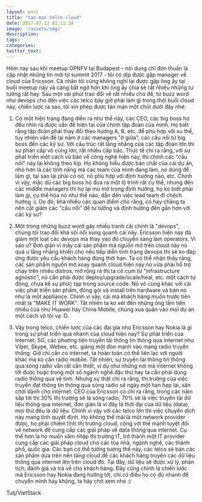 ```yaml
---
layout: post
title: "tan-man-telco-cloud"
date: 2017-07-13 01:11:18
image: '/assets/img/'
description:
tags:
categories:
twitter_text:
---
```


Hôm nay sau khi meetup OPNFV tại Budapest - nội dung chỉ đơn thuần là cập nhật những tin mới từ summit 2017 - tôi có dịp được gặp manager về cloud của Ericsson. Cá nhân tôi cũng không nghĩ lại được gặp ông ấy tại buổi meetup này và càng bất ngờ hơn khi ông ấy chia sẻ rất nhiều những tư tưởng rất hay. Sau một vài phút trao đổi về rất nhiều chủ đề, từ buzz word như devops cho đến việc các telco bây giờ phải làm gì trong thời buổi cloud này, chiến lược ra sao, tôi xin phép được tản mạn một chút dưới đây nhé:

1. Có một hiện trạng đang diễn ra như thế này, các CEO, các big boss họ đều nhìn ra được vấn đề hiện tại của chính tập đoàn của mình. Họ biết rằng tập đoàn phải thay đổi theo hướng A, B, etc. để phù hợp với xu thế, tuy nhiên vấn đề lại nằm ở các managers "ở giữa", các cầu nối từ big boss đến các kỹ sư. Với cấu trúc rất lằng nhằng của các tập đoàn lớn thì sự phân cấp vô cùng lớn, rất nhiều cấp bậc. Thực tế chỉ ra rằng, với sự phát triển một cách vũ bão về công nghệ hiện nay, thì chính các "cầu nối" này lại không theo kịp. Họ không hiểu được bản chất của cái dự án, nhỏ hơn là các tính năng mà các team của mình đang làm, nó dùng để làm gì, tại sao lại phải có nó, nó phù hợp với định hướng nào, etc. Chính vì vậy, mặc dù các big boss họ đưa ra một lộ trình rất cụ thể, nhưng đến các middle managers thì họ lại mù mờ trong định hướng, họ ko biết phải làm gì, cụ thể hóa nó như thế nào, dẫn đến việc lead team đi chệch hướng :(. Do đó, khá nhiều các quan điểm cho rằng, có hay chăng ta nên cắt giảm các "cầu nối" để tư tưởng và định hướng đến gần hơn với các kỹ sư?

2. Một trong những buzz word gây nhiều tranh cãi chính là "devops", chúng tôi trao đổi khá sôi nổi xung quanh cái này. Ericsson hiện nay đã giảm một loạt các devops mà thay vào đó chuyển sang làm operators. Vì sao ư? Đơn giản vì mấy cái sản phẩm mã nguồn mở trên cloud này nó quá ư lằng nhằng khiến cho nếu tiếp diễn tình trạng devops thì sẽ ko đáp ứng được yêu cầu khách hàng đúng thời hạn. Ta có thể nhận thấy rằng, các sản phẩm nguồn mở xoay quanh cloud hiện nay nó vừa phải hỗ trợ chạy trên nhiều distros, mở rộng ra thì ta có cụm từ "infrastructure agnostic", nó cần phải được deploy/upgrade/scale/heal, etc. một cách tự động, chưa kể sự phức tạp trong source code. Nó vô cùng khác với cái việc phát triển sản phẩm, đóng gói và install trên hardware và bán nó như là một appliance. Chính vì vậy, cái mà khách hàng muốn trước tiên nhất là "MAKE IT WORK". Tất nhiên ta ko xét đến những ông lắm tiền nhiều của như Huawei hay China Mobile, chúng xua quân vào mọi dự án một cách vô tội vạ :D.

3. Vậy trong telco, chiến lược của các đại gia như Ericsson hay Nokia là gì trong sự phát triển quá nhanh của cloud hiện nay? Sự phát triển của Internet, 5G, các phương tiện truyền tải thông tin thông qua Internet như Viber, Skype, Webex, etc. giáng một đòn mạnh vào mạng radio truyền thống. Giờ chỉ cần có internet, ta hoàn toàn có thể liên lạc với người khác mà ko cần radio mobile. Tất nhiên, sự truyền tài thông tin thông qua sóng radio vẫn rất cần thiết, ví dụ như những nơi mà internet không tới được hoặc trong một số ngành nghề đặc thù hay ta cần phải dùng radio thông qua vệ tinh. Nhưng sự thật chỉ ra rằng, thị trường của việc truyền đạt thông tin thông qua sóng radio sẽ ngày một hạn hẹp lại, sân chơi dành cho internet. CEO của Ericsson có chỉ ra rằng, trong các năm sắp tới thì 30% thị trường sẽ là sóng radio, 70% sẽ là việc truyền tải dữ liệu thông qua internet, đơn giản là vì đây là thời đại của dữ liệu (data), mọi thứ đều là dữ liệu. Chính vì vậy với các telco lớn thì việc chuyển dịch này mang tính quyết định. Họ không thể mãi là một network provider được, họ phải chiếm lĩnh thị trường cloud, cộng với thế mạnh tuyệt đối về network để cung cấp các giải pháp về data thông qua internet. Cụ thể hơn là họ muốn xâm nhập thị trường IT, trở thành một IT provider cung cấp các giải pháp cloud cho các tòa nhà, ngành nghề, các thành phố, quốc gia. Các bạn có thể tưởng tượng thế này, các telco sẽ bán các sản phẩm dựa trên nền tảng cloud để các khách hàng truyền các dữ liệu thông qua internet lên trên cloud đó. Tại đây, dữ liệu sẽ được xử lý, phân tích, đánh giá và trả về cho khách hàng. Đây cũng chính là chiến lược mà Ericsson hay Nokia đang hướng tới, chỉ có điều họ có đủ nhanh để chuyển mình hay không, ta hãy chờ xem nhé :)


Tutj/VietStack


